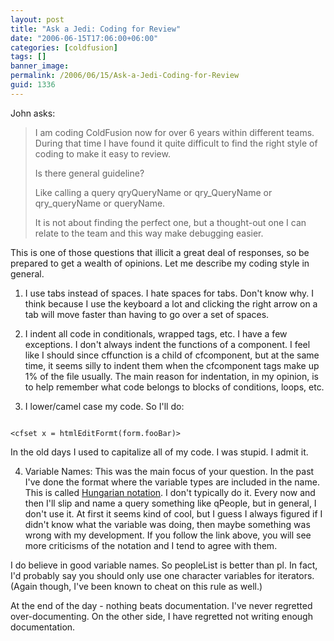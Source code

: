 ```yaml
---
layout: post
title: "Ask a Jedi: Coding for Review"
date: "2006-06-15T17:06:00+06:00"
categories: [coldfusion]
tags: []
banner_image: 
permalink: /2006/06/15/Ask-a-Jedi-Coding-for-Review
guid: 1336
---
```


John asks:

<blockquote>
I am coding ColdFusion now for over 6 years within different teams. During that time I have found it quite difficult to find the right style of coding to make it easy to review.

Is there general guideline?

Like calling a query qryQueryName or qry_QueryName or qry_queryName or queryName.

It is not about finding the perfect one, but a thought-out one I can relate to the team and this way make debugging easier.
</blockquote>

This is one of those questions that illicit a great deal of responses, so be prepared to get a wealth of opinions. Let me describe my coding style in general.

1) I use tabs instead of spaces. I hate spaces for tabs. Don't know why. I think because I use the keyboard a lot and clicking the right arrow on a tab will move faster than having to go over a set of spaces.

2) I indent all code in conditionals, wrapped tags, etc. I have a few exceptions. I don't always indent the functions of a component. I feel like I should since cffunction is a child of cfcomponent, but at the same time, it seems silly to indent them when the cfcomponent tags make up 1% of the file usually. The main reason for indentation, in my opinion, is to help remember what code belongs to blocks of conditions, loops, etc. 

3) I lower/camel case my code. So I'll do:

<code>
&lt;cfset x = htmlEditFormt(form.fooBar)&gt;
</code>

In the old days I used to capitalize all of my code. I was stupid. I admit it.

4) Variable Names: This was the main focus of your question. In the past I've done the format where the variable types are included in the name. This is called <a href="http://en.wikipedia.org/wiki/Hungarian_notation">Hungarian notation</a>. I don't typically do it. Every now and then I'll slip and name a query something like qPeople, but in general, I don't use it. At first it seems kind of cool, but I guess I always figured if I didn't know what the variable was doing, then maybe something was wrong with my development. If you follow the link above, you will see more criticisms of the notation and I tend to agree with them.

I do believe in good variable names. So peopleList is better than pl. In fact, I'd probably say you should only use one character variables for iterators. (Again though, I've been known to cheat on this rule as well.)

At the end of the day - nothing beats documentation. I've never regretted over-documenting. On the other side, I have regretted not writing enough documentation.